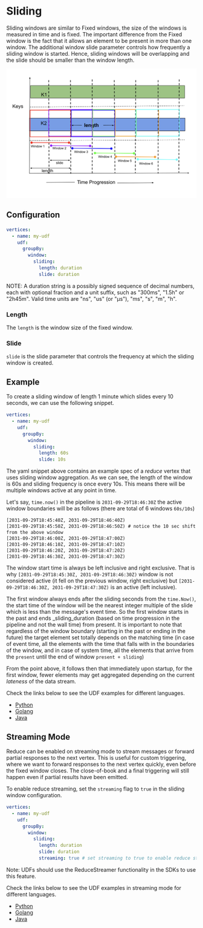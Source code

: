 # Sliding

Sliding windows are similar to Fixed windows, the size of the windows is measured in time and is fixed.
The important difference from the Fixed window is the fact that it allows an element to be present in
more than one window. The additional window slide parameter controls how frequently a sliding window
is started. Hence, sliding windows will be overlapping and the slide should be smaller than the window
length.

![plot](../../../../assets/sliding.png)

## Configuration

```yaml
vertices:
  - name: my-udf
    udf:
      groupBy:
        window:
          sliding:
            length: duration
            slide: duration
```

NOTE: A duration string is a possibly signed sequence of decimal numbers, each with optional fraction
and a unit suffix, such as "300ms", "1.5h" or "2h45m". Valid time units are "ns", "us" (or "µs"), "ms", "s", "m", "h".

### Length

The `length` is the window size of the fixed window.

### Slide

`slide` is the slide parameter that controls the frequency at which the sliding window is created.

## Example

To create a sliding window of length 1 minute which slides every 10 seconds, we can use the following snippet.

```yaml
vertices:
  - name: my-udf
    udf:
      groupBy:
        window:
          sliding:
            length: 60s
            slide: 10s
```

The yaml snippet above contains an example spec of a _reduce_ vertex that uses sliding window aggregation. As we can see, 
the length of the window is 60s and sliding frequency is once every 10s. This means there will be multiple windows
active at any point in time. 

Let's say, `time.now()` in the pipeline is `2031-09-29T18:46:30Z` the active window boundaries will be as follows (there
are total of 6 windows `60s/10s`)

```text
[2031-09-29T18:45:40Z, 2031-09-29T18:46:40Z)
[2031-09-29T18:45:50Z, 2031-09-29T18:46:50Z) # notice the 10 sec shift from the above window
[2031-09-29T18:46:00Z, 2031-09-29T18:47:00Z)
[2031-09-29T18:46:10Z, 2031-09-29T18:47:10Z)
[2031-09-29T18:46:20Z, 2031-09-29T18:47:20Z)
[2031-09-29T18:46:30Z, 2031-09-29T18:47:30Z)
```

The window start time is always be left inclusive and right exclusive. That is why `[2031-09-29T18:45:30Z, 2031-09-29T18:46:30Z)` 
window is not considered active (it fell on the previous window, right exclusive) but `[2031-09-29T18:46:30Z, 2031-09-29T18:47:30Z)` 
is an active (left inclusive).

The first window always ends after the sliding seconds from the `time.Now()`, the start time of the window will be the 
nearest integer multiple of the slide which is less than the message's event time. So the first window starts in the 
past and ends _sliding_duration (based on time progression in the pipeline and not the wall time) from present. It is 
important to note that regardless of the window boundary (starting in the past or ending in the future) the target element 
set totally depends on the matching time (in case of event time, all the elements with the time that falls with in the 
boundaries of the window, and in case of system time, all the elements that arrive from the `present` until the end of 
window `present + sliding`)

From the point above, it follows then that immediately upon startup, for the first window, fewer elements may get 
aggregated depending on the current _lateness_ of the data stream.

Check the links below to see the UDF examples for different languages.

- [Python](https://github.com/numaproj/numaflow-python/tree/main/examples/reduce)
- [Golang](https://github.com/numaproj/numaflow-go/tree/main/examples/reducer)
- [Java](https://github.com/numaproj/numaflow-java/tree/main/examples/src/main/java/io/numaproj/numaflow/examples/reduce)


## Streaming Mode

Reduce can be enabled on streaming mode to stream messages or forward partial responses to the next vertex.
This is useful for custom triggering, where we want to forward responses to the next vertex quickly,
even before the fixed window closes. The close-of-book and a final triggering will still happen even if
partial results have been emitted.


To enable reduce streaming, set the `streaming` flag to `true` in the sliding window configuration.

```yaml
vertices:
  - name: my-udf
    udf:
      groupBy:
        window:
          sliding:
            length: duration
            slide: duration
            streaming: true # set streaming to true to enable reduce streamer
```

Note: UDFs should use the ReduceStreamer functionality in the SDKs to use this feature.

Check the links below to see the UDF examples in streaming mode for different languages.

- [Python](https://github.com/numaproj/numaflow-python/tree/main/examples/reducestream)
- [Golang](https://github.com/numaproj/numaflow-go/tree/main/examples/reducestreamer)
- [Java](https://github.com/numaproj/numaflow-java/tree/main/examples/src/main/java/io/numaproj/numaflow/examples/reducestreamer/sum)






